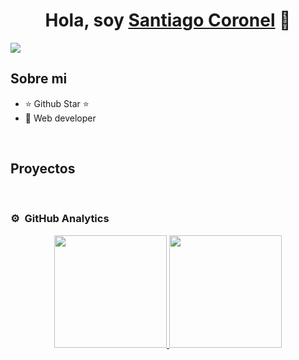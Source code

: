 <div align="center">
<h1 align="center">Hola, soy <a href="santicoronellancellotti@gmail.com">Santiago Coronel</a> 👋</h1>
</div>
<img src="https://imgur.com/a/pVSYQy8">

## Sobre mi

- ⭐ Github Star ⭐ 
- 📲 Web developer
<br>

## Proyectos

<br>                                                                                                                                                                          

### ⚙️ &nbsp;GitHub Analytics

<p align="center">
<a href="https://github.com/Hever2000">
  <img height="180em" src="https://github-readme-stats-eight-theta.vercel.app/api?username=Hever2000&show_icons=true&theme=algolia&include_all_commits=true&count_private=true"/>
  <img height="180em" src="https://github-readme-stats-eight-theta.vercel.app/api/top-langs/?username=Hever2000&layout=compact&langs_count=8&theme=algolia"/>
</a>
</p>
